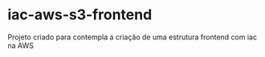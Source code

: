 # iac-aws-s3-frontend
Projeto criado para contempla a criação de uma estrutura frontend com iac na AWS
